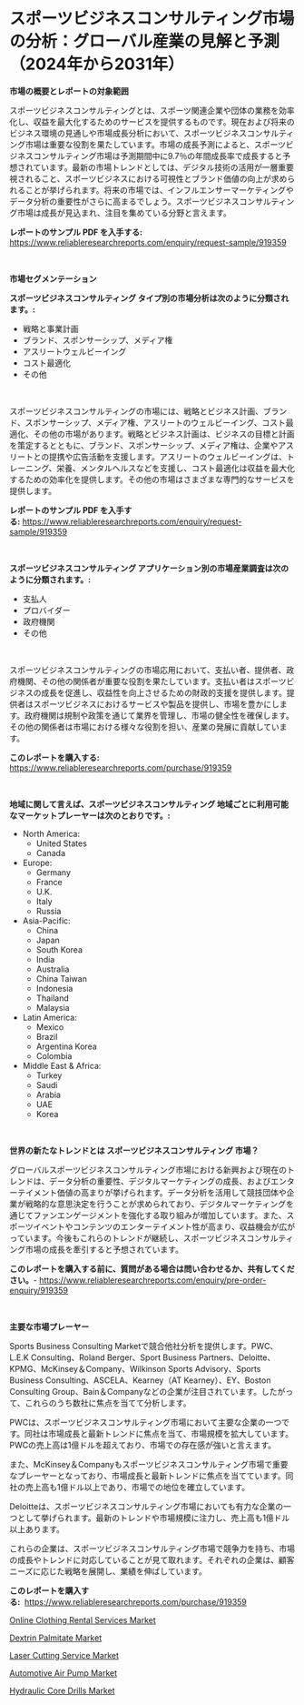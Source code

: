 <p><h1>スポーツビジネスコンサルティング市場の分析：グローバル産業の見解と予測（2024年から2031年）</h1></p><p><strong>市場の概要とレポートの対象範囲</strong></p>
<p><p>スポーツビジネスコンサルティングとは、スポーツ関連企業や団体の業務を効率化し、収益を最大化するためのサービスを提供するものです。現在および将来のビジネス環境の見通しや市場成長分析において、スポーツビジネスコンサルティング市場は重要な役割を果たしています。市場の成長予測によると、スポーツビジネスコンサルティング市場は予測期間中に9.7％の年間成長率で成長すると予想されています。最新の市場トレンドとしては、デジタル技術の活用が一層重要視されること、スポーツビジネスにおける可視性とブランド価値の向上が求められることが挙げられます。将来の市場では、インフルエンサーマーケティングやデータ分析の重要性がさらに高まるでしょう。スポーツビジネスコンサルティング市場は成長が見込まれ、注目を集めている分野と言えます。</p></p>
<p><strong>レポートのサンプル PDF を入手する:</strong> <a href="https://www.reliableresearchreports.com/enquiry/request-sample/919359">https://www.reliableresearchreports.com/enquiry/request-sample/919359</a></p>
<p>&nbsp;</p>
<p><strong>市場セグメンテーション</strong></p>
<p><strong>スポーツビジネスコンサルティング タイプ別の市場分析は次のように分類されます。:</strong></p>
<p><ul><li>戦略と事業計画</li><li>ブランド、スポンサーシップ、メディア権</li><li>アスリートウェルビーイング</li><li>コスト最適化</li><li>その他</li></ul></p>
<p>&nbsp;</p>
<p><p>スポーツビジネスコンサルティングの市場には、戦略とビジネス計画、ブランド、スポンサーシップ、メディア権、アスリートのウェルビーイング、コスト最適化、その他の市場があります。戦略とビジネス計画は、ビジネスの目標と計画を策定するとともに、ブランド、スポンサーシップ、メディア権は、企業やアスリートとの提携や広告活動を支援します。アスリートのウェルビーイングは、トレーニング、栄養、メンタルヘルスなどを支援し、コスト最適化は収益を最大化するための効率化を提供します。その他の市場はさまざまな専門的なサービスを提供します。</p></p>
<p><strong>レポートのサンプル PDF を入手する:</strong>&nbsp;<a href="https://www.reliableresearchreports.com/enquiry/request-sample/919359">https://www.reliableresearchreports.com/enquiry/request-sample/919359</a></p>
<p>&nbsp;</p>
<p><strong> スポーツビジネスコンサルティング アプリケーション別の市場産業調査は次のように分類されます。:</strong></p>
<p><ul><li>支払人</li><li>プロバイダー</li><li>政府機関</li><li>その他</li></ul></p>
<p>&nbsp;</p>
<p><p>スポーツビジネスコンサルティングの市場応用において、支払い者、提供者、政府機関、その他の関係者が重要な役割を果たしています。支払い者はスポーツビジネスの成長を促進し、収益性を向上させるための財政的支援を提供します。提供者はスポーツビジネスにおけるサービスや製品を提供し、市場を豊かにします。政府機関は規制や政策を通じて業界を管理し、市場の健全性を確保します。その他の関係者は市場における様々な役割を担い、産業の発展に貢献しています。</p></p>
<p><strong>このレポートを購入する:</strong>&nbsp; <a href="https://www.reliableresearchreports.com/purchase/919359">https://www.reliableresearchreports.com/purchase/919359</a></p>
<p>&nbsp;</p>
<p><strong>地域に関して言えば、スポーツビジネスコンサルティング 地域ごとに利用可能なマーケットプレーヤーは次のとおりです。:</strong></p>
<p><ul>
    <li>
        North America:
        <ul>
            <li>United States</li>
            <li>Canada</li>
        </ul>
    </li>
    <li>
        Europe:
        <ul>
            <li>Germany</li>
            <li>France</li>
            <li>U.K.</li>
            <li>Italy</li>
            <li>Russia</li>
        </ul>
    </li>
    <li>
        Asia-Pacific:
        <ul>
            <li>China</li>
            <li>Japan</li>
            <li>South Korea</li>
            <li>India</li>
            <li>Australia</li>
            <li>China Taiwan</li>
            <li>Indonesia</li>
            <li>Thailand</li>
            <li>Malaysia</li>
        </ul>
    </li>
    <li>
        Latin America:
        <ul>
            <li>Mexico</li>
            <li>Brazil</li>
            <li>Argentina Korea</li>
            <li>Colombia</li>
        </ul>
    </li>
    <li>
        Middle East & Africa:
        <ul>
            <li>Turkey</li>
            <li>Saudi</li>
            <li>Arabia</li>
            <li>UAE</li>
            <li>Korea</li>
        </ul>
    </li>
    </ul></p>
<p>&nbsp;</p>
<p><strong>世界の新たなトレンドとは スポーツビジネスコンサルティング 市場？</strong></p>
<p><p>グローバルスポーツビジネスコンサルティング市場における新興および現在のトレンドは、データ分析の重要性、デジタルマーケティングの成長、およびエンターテイメント価値の高まりが挙げられます。データ分析を活用して競技団体や企業が戦略的な意思決定を行うことが求められており、デジタルマーケティングを通じてファンエンゲージメントを強化する取り組みが増加しています。また、スポーツイベントやコンテンツのエンターテイメント性が高まり、収益機会が広がっています。今後もこれらのトレンドが継続し、スポーツビジネスコンサルティング市場の成長を牽引すると予想されています。</p></p>
<p><strong>このレポートを購入する前に、質問がある場合は問い合わせるか、共有してください。</strong>- <a href="https://www.reliableresearchreports.com/enquiry/pre-order-enquiry/919359">https://www.reliableresearchreports.com/enquiry/pre-order-enquiry/919359</a></p>
<p>&nbsp;</p>
<p><strong>主要な市場プレーヤー</strong></p>
<p><p>Sports Business Consulting Marketで競合他社分析を提供します。PWC、L.E.K Consulting、Roland Berger、Sport Business Partners、Deloitte、KPMG、McKinsey＆Company、Wilkinson Sports Advisory、Sports Business Consulting、ASCELA、Kearney（AT Kearney）、EY、Boston Consulting Group、Bain＆Companyなどの企業が注目されています。したがって、これらのうち数社に焦点を当てて分析します。</p><p>PWCは、スポーツビジネスコンサルティング市場において主要な企業の一つです。同社は市場成長と最新トレンドに焦点を当て、市場規模を拡大しています。PWCの売上高は1億ドルを超えており、市場での存在感が強いと言えます。</p><p>また、McKinsey＆Companyもスポーツビジネスコンサルティング市場で重要なプレーヤーとなっており、市場成長と最新トレンドに焦点を当てています。同社の売上高も1億ドル以上であり、市場での地位を確立しています。</p><p>Deloitteは、スポーツビジネスコンサルティング市場においても有力な企業の一つとして挙げられます。最新のトレンドや市場規模に注力し、売上高も1億ドル以上あります。</p><p>これらの企業は、スポーツビジネスコンサルティング市場で競争力を持ち、市場の成長やトレンドに対応していることが見て取れます。それぞれの企業は、顧客ニーズに応じた戦略を展開し、業績を伸ばしています。</p></p>
<p><strong>このレポートを購入する:</strong>&nbsp;&nbsp;<a href="https://www.reliableresearchreports.com/purchase/919359">https://www.reliableresearchreports.com/purchase/919359</a></p>
<p><p><a href="https://github.com/dimitrishawkinswaynenp91rgz/Market-Research-Report-List-1/blob/main/online-clothing-rental-services-market.md">Online Clothing Rental Services Market</a></p><p><a href="https://github.com/changoleonlaverguenzanoexiste/Market-Research-Report-List-2/blob/main/dextrin-palmitate-market.md">Dextrin Palmitate Market</a></p><p><a href="https://github.com/danielneavesallisons03mba/Market-Research-Report-List-1/blob/main/laser-cutting-service-market.md">Laser Cutting Service Market</a></p><p><a href="https://github.com/tamvrosiya/Market-Research-Report-List-3/blob/main/automotive-air-pump-market.md">Automotive Air Pump Market</a></p><p><a href="https://github.com/pizolina/Market-Research-Report-List-3/blob/main/hydraulic-core-drills-market.md">Hydraulic Core Drills Market</a></p></p>